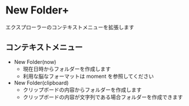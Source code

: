 # New Folder+
エクスプローラーのコンテキストメニューを拡張します

## コンテキストメニュー
- New Folder(now)
  - 現在日時からフォルダーを作成します
  - 利用な脳なフォーマットは moment を参照してください
- New Folder(clipboard)
  - クリップボードの内容からフォルダーを作成します
  - クリップボードの内容が文字列である場合フォルダーを作成できます

